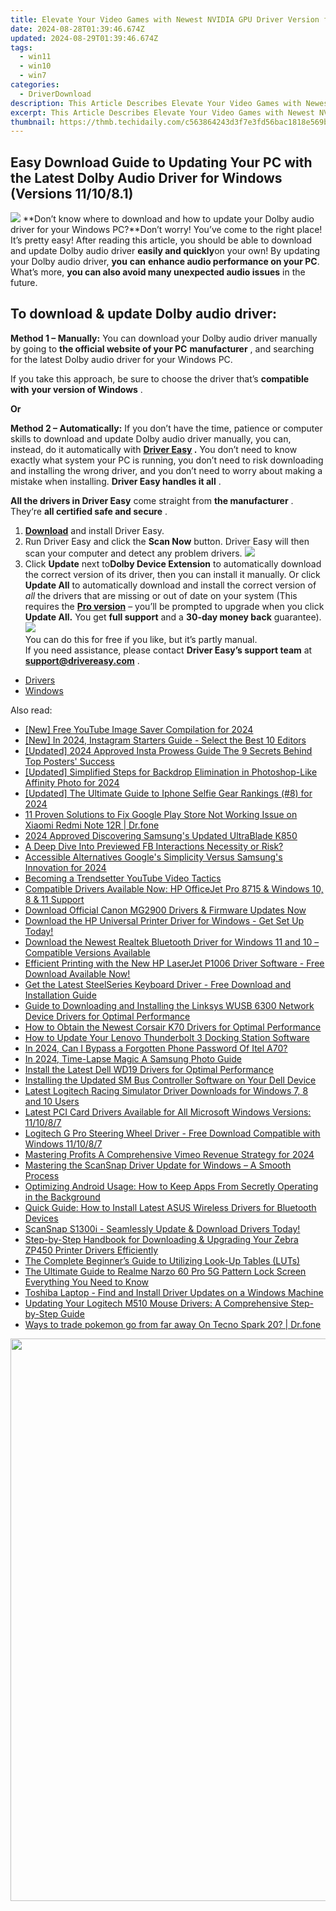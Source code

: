 ```yaml
---
title: Elevate Your Video Games with Newest NVIDIA GPU Driver Version for GTX 1660 Ti
date: 2024-08-28T01:39:46.674Z
updated: 2024-08-29T01:39:46.674Z
tags:
  - win11
  - win10
  - win7
categories:
  - DriverDownload
description: This Article Describes Elevate Your Video Games with Newest NVIDIA GPU Driver Version for GTX 1660 Ti
excerpt: This Article Describes Elevate Your Video Games with Newest NVIDIA GPU Driver Version for GTX 1660 Ti
thumbnail: https://thmb.techidaily.com/c563864243d3f7e3fd56bac1818e569ba605d41e0c030694805518fde8726b0b.jpg
---
```


## Easy Download Guide to Updating Your PC with the Latest Dolby Audio Driver for Windows (Versions 11/10/8.1)

![](https://images.drivereasy.com/wp-content/uploads/2019/01/snap000424-300x186.png)   **Don’t know where to download and how to update your Dolby audio driver for your Windows PC?**Don’t worry! You’ve come to the right place! It’s pretty easy! After reading this article, you should be able to download and update Dolby audio driver **easily and quickly**on your own! By updating your Dolby audio driver, **you**  **can**  **enhance audio performance on your PC**. What’s more, **you can also avoid many unexpected audio issues**  in the future.

## **To download & update Dolby audio driver:**

**Method 1 – Manually:**  You can download your Dolby audio driver manually by going to **the official website of your PC** **manufacturer**  , and searching for the latest Dolby audio driver for your Windows PC.

 If you take this approach, be sure to choose the driver that’s **compatible with** **your version of Windows** .

**Or**

**Method 2 – Automatically:**   If you don’t have the time, patience or computer skills to download and update Dolby audio driver manually, you can, instead, do it automatically with **[Driver Easy](https://tools.techidaily.com/drivereasy/download/) .**  You don’t need to know exactly what system your PC is running, you don’t need to risk downloading and installing the wrong driver, and you don’t need to worry about making a mistake when installing. **Driver Easy handles it all** .

**All the drivers in Driver Easy** come straight from **the manufacturer** . They‘re **all certified safe and secure** .

1. **[Download](https://tools.techidaily.com/drivereasy/download/)**  and install Driver Easy.
2. Run Driver Easy and click the **Scan Now**  button. Driver Easy will then scan your computer and detect any problem drivers. ![](https://images.drivereasy.com/wp-content/uploads/2019/01/snap000425.png)
3. Click **Update**  next to**Dolby Device Extension** to automatically download the correct version of its driver, then you can install it manually. Or click **Update All**  to automatically download and install the correct version of _all_  the drivers that are missing or out of date on your system (This requires the **[Pro version](https://tools.techidaily.com/drivereasy/download/)**  – you’ll be prompted to upgrade when you click **Update All.** You get **full support**  and a **30-day money back**  guarantee).  
![](https://images.drivereasy.com/wp-content/uploads/2019/01/snap000426.png)  
 You can do this for free if you like, but it’s partly manual.  
 If you need assistance, please contact **Driver Easy’s support team** at [**support@drivereasy.com**](https://tools.techidaily.com/drivereasy/download/) .

* [Drivers](https://tools.techidaily.com/drivereasy/download/)
* [Windows](https://tools.techidaily.com/drivereasy/download/)

<ins class="adsbygoogle"
     style="display:block"
     data-ad-format="autorelaxed"
     data-ad-client="ca-pub-7571918770474297"
     data-ad-slot="1223367746"></ins>



<ins class="adsbygoogle"
     style="display:block"
     data-ad-client="ca-pub-7571918770474297"
     data-ad-slot="8358498916"
     data-ad-format="auto"
     data-full-width-responsive="true"></ins>

<span class="atpl-alsoreadstyle">Also read:</span>
<div><ul>
<li><a href="https://eaxpv-info.techidaily.com/new-free-youtube-image-saver-compilation-for-2024/"><u>[New] Free YouTube Image Saver Compilation for 2024</u></a></li>
<li><a href="https://instagram-video-recordings.techidaily.com/new-in-2024-instagram-starters-guide-select-the-best-10-editors/"><u>[New] In 2024, Instagram Starters Guide - Select the Best 10 Editors</u></a></li>
<li><a href="https://article-files.techidaily.com/updated-2024-approved-insta-prowess-guide-the-9-secrets-behind-top-posters-success/"><u>[Updated] 2024 Approved  Insta Prowess Guide  The 9 Secrets Behind Top Posters' Success</u></a></li>
<li><a href="https://article-posts.techidaily.com/updated-simplified-steps-for-backdrop-elimination-in-photoshop-like-affinity-photo-for-2024/"><u>[Updated] Simplified Steps for Backdrop Elimination in Photoshop-Like Affinity Photo for 2024</u></a></li>
<li><a href="https://fox-boxes.techidaily.com/updated-the-ultimate-guide-to-iphone-selfie-gear-rankings-8-for-2024/"><u>[Updated] The Ultimate Guide to Iphone Selfie Gear Rankings (#8) for 2024</u></a></li>
<li><a href="https://howto.techidaily.com/11-proven-solutions-to-fix-google-play-store-not-working-issue-on-xiaomi-redmi-note-12r-drfone-by-drfone-fix-android-problems-fix-android-problems/"><u>11 Proven Solutions to Fix Google Play Store Not Working Issue on Xiaomi Redmi Note 12R | Dr.fone</u></a></li>
<li><a href="https://fox-links.techidaily.com/2024-approved-discovering-samsungs-updated-ultrablade-k850/"><u>2024 Approved  Discovering Samsung's Updated UltraBlade K850</u></a></li>
<li><a href="https://extra-resources.techidaily.com/a-deep-dive-into-previewed-fb-interactions-necessity-or-risk/"><u>A Deep Dive Into Previewed FB Interactions  Necessity or Risk?</u></a></li>
<li><a href="https://extra-resources.techidaily.com/accessible-alternatives-googles-simplicity-versus-samsungs-innovation-for-2024/"><u>Accessible Alternatives  Google's Simplicity Versus Samsung's Innovation for 2024</u></a></li>
<li><a href="https://youtube-video-recordings.techidaily.com/becoming-a-trendsetter-youtube-video-tactics/"><u>Becoming a Trendsetter  YouTube Video Tactics</u></a></li>
<li><a href="https://win-dash.techidaily.com/compatible-drivers-available-now-hp-officejet-pro-8715-and-windows-10-8-and-11-support/"><u>Compatible Drivers Available Now: HP OfficeJet Pro 8715 & Windows 10, 8 & 11 Support</u></a></li>
<li><a href="https://win-dash.techidaily.com/download-official-canon-mg2900-drivers-and-firmware-updates-now/"><u>Download Official Canon MG2900 Drivers & Firmware Updates Now</u></a></li>
<li><a href="https://win-dash.techidaily.com/1722958261613-download-the-hp-universal-printer-driver-for-windows-get-set-up-today/"><u>Download the HP Universal Printer Driver for Windows - Get Set Up Today!</u></a></li>
<li><a href="https://win-dash.techidaily.com/download-the-newest-realtek-bluetooth-driver-for-windows-11-and-10-compatible-versions-available/"><u>Download the Newest Realtek Bluetooth Driver for Windows 11 and 10 – Compatible Versions Available</u></a></li>
<li><a href="https://win-dash.techidaily.com/efficient-printing-with-the-new-hp-laserjet-p1006-driver-software-free-download-available-now/"><u>Efficient Printing with the New HP LaserJet P1006 Driver Software - Free Download Available Now!</u></a></li>
<li><a href="https://win-dash.techidaily.com/get-the-latest-steelseries-keyboard-driver-free-download-and-installation-guide/"><u>Get the Latest SteelSeries Keyboard Driver - Free Download and Installation Guide</u></a></li>
<li><a href="https://win-dash.techidaily.com/guide-to-downloading-and-installing-the-linksys-wusb-6300-network-device-drivers-for-optimal-performance/"><u>Guide to Downloading and Installing the Linksys WUSB 6300 Network Device Drivers for Optimal Performance</u></a></li>
<li><a href="https://win-dash.techidaily.com/how-to-obtain-the-newest-corsair-k70-drivers-for-optimal-performance/"><u>How to Obtain the Newest Corsair K70 Drivers for Optimal Performance</u></a></li>
<li><a href="https://win-dash.techidaily.com/how-to-update-your-lenovo-thunderbolt-3-docking-station-software/"><u>How to Update Your Lenovo Thunderbolt 3 Docking Station Software</u></a></li>
<li><a href="https://unlock-android.techidaily.com/in-2024-can-i-bypass-a-forgotten-phone-password-of-itel-a70-by-drfone-android/"><u>In 2024, Can I Bypass a Forgotten Phone Password Of Itel A70?</u></a></li>
<li><a href="https://some-approaches.techidaily.com/in-2024-time-lapse-magic-a-samsung-photo-guide/"><u>In 2024, Time-Lapse Magic  A Samsung Photo Guide</u></a></li>
<li><a href="https://win-dash.techidaily.com/install-the-latest-dell-wd19-drivers-for-optimal-performance/"><u>Install the Latest Dell WD19 Drivers for Optimal Performance</u></a></li>
<li><a href="https://win-dash.techidaily.com/installing-the-updated-sm-bus-controller-software-on-your-dell-device/"><u>Installing the Updated SM Bus Controller Software on Your Dell Device</u></a></li>
<li><a href="https://win-dash.techidaily.com/latest-logitech-racing-simulator-driver-downloads-for-windows-7-8-and-10-users/"><u>Latest Logitech Racing Simulator Driver Downloads for Windows 7, 8 and 10 Users</u></a></li>
<li><a href="https://win-dash.techidaily.com/latest-pci-card-drivers-available-for-all-microsoft-windows-versions-111087/"><u>Latest PCI Card Drivers Available for All Microsoft Windows Versions: 11/10/8/7</u></a></li>
<li><a href="https://win-dash.techidaily.com/logitech-g-pro-steering-wheel-driver-free-download-compatible-with-windows-111087/"><u>Logitech G Pro Steering Wheel Driver - Free Download Compatible with Windows 11/10/8/7</u></a></li>
<li><a href="https://vimeo-videos.techidaily.com/mastering-profits-a-comprehensive-vimeo-revenue-strategy-for-2024/"><u>Mastering Profits  A Comprehensive Vimeo Revenue Strategy for 2024</u></a></li>
<li><a href="https://win-dash.techidaily.com/mastering-the-scansnap-driver-update-for-windows-a-smooth-process/"><u>Mastering the ScanSnap Driver Update for Windows – A Smooth Process</u></a></li>
<li><a href="https://technical-tips.techidaily.com/optimizing-android-usage-how-to-keep-apps-from-secretly-operating-in-the-background/"><u>Optimizing Android Usage: How to Keep Apps From Secretly Operating in the Background</u></a></li>
<li><a href="https://win-dash.techidaily.com/quick-guide-how-to-install-latest-asus-wireless-drivers-for-bluetooth-devices/"><u>Quick Guide: How to Install Latest ASUS Wireless Drivers for Bluetooth Devices</u></a></li>
<li><a href="https://win-dash.techidaily.com/scansnap-s1300i-seamlessly-update-and-download-drivers-today/"><u>ScanSnap S1300i - Seamlessly Update & Download Drivers Today!</u></a></li>
<li><a href="https://win-dash.techidaily.com/step-by-step-handbook-for-downloading-and-upgrading-your-zebra-zp450-printer-drivers-efficiently/"><u>Step-by-Step Handbook for Downloading & Upgrading Your Zebra ZP450 Printer Drivers Efficiently</u></a></li>
<li><a href="https://vp-tips.techidaily.com/the-complete-beginners-guide-to-utilizing-look-up-tables-luts/"><u>The Complete Beginner’s Guide to Utilizing Look-Up Tables (LUTs)</u></a></li>
<li><a href="https://easy-unlock-android.techidaily.com/the-ultimate-guide-to-realme-narzo-60-pro-5g-pattern-lock-screen-everything-you-need-to-know-by-drfone-android/"><u>The Ultimate Guide to Realme Narzo 60 Pro 5G Pattern Lock Screen Everything You Need to Know</u></a></li>
<li><a href="https://win-dash.techidaily.com/toshiba-laptop-find-and-install-driver-updates-on-a-windows-machine/"><u>Toshiba Laptop - Find and Install Driver Updates on a Windows Machine</u></a></li>
<li><a href="https://win-dash.techidaily.com/updating-your-logitech-m510-mouse-drivers-a-comprehensive-step-by-step-guide/"><u>Updating Your Logitech M510 Mouse Drivers: A Comprehensive Step-by-Step Guide</u></a></li>
<li><a href="https://pokemon-go-android.techidaily.com/ways-to-trade-pokemon-go-from-far-away-on-tecno-spark-20-drfone-by-drfone-virtual-android/"><u>Ways to trade pokemon go from far away On Tecno Spark 20? | Dr.fone</u></a></li>
</ul></div>

<!-- affiliate ads begin -->
<a href="https://tinyland.pxf.io/c/5597632/1793214/19135" target="_top" id="1793214"><img src="//a.impactradius-go.com/display-ad/19135-1793214" border="0" alt="" width="900" height="900"/></a><img height="0" width="0" src="https://imp.pxf.io/i/5597632/1793214/19135" style="position:absolute;visibility:hidden;" border="0" />
<!-- affiliate ads end -->
